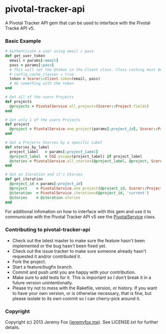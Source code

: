 pivotal-tracker-api
===================

A Pivotal Tracker API gem that can be used to interface with the Pivotal Tracke API v5.

### Basic Example

```ruby
# Authenticate a user using email / pass
def get_user_token
  email = params[:email]
  pass = params[:pass]
  # This will set the @token in the Client class. Class caching must be enabled for the token to persist.
  # config.cache_classes = true
  token = Scorer::Client.token(email, pass)
  # do something with the token
end
```

```ruby
# Get all of the users Projects
def projects
  @projects = PivotalService.all_projects(Scorer::Project.fields)
end
```

```ruby
# Get only 1 of the users Projects
def project
  @project = PivotalService.one_project(params[:project_id], Scorer::Project.fields)
end
```

```ruby
# Get a Projects Stories by a specific Label
def stories_by_label
  project_label   = params[:project_label]
  @project_label  = CGI.escape(project_label) if project_label
  @stories = PivotalService.all_stories(@project_label, @project, Scorer::Story.fields) if @project_label
end
```

```ruby
# Get an Iteration and it's Stories
def get_iteration
  @project_id = params[:project_id]
  @project    = PivotalService.one_project(@project_id, Scorer::Project.fields)
  @iteration  = PivotalService.iterations(@project_id, 'current')
  @stories    = @iteration.stories
end
```

For additional infomation on how to interface with this gem and use it to communicate with the Pivotal Tracker API v5 see the [PivotalService](https://github.com/atljeremy/pivotal-tracker-api/blob/master/lib/pivotal-tracker-api/pivotal_service.rb) class.

### Contributing to pivotal-tracker-api
 
* Check out the latest master to make sure the feature hasn't been implemented or the bug hasn't been fixed yet.
* Check out the issue tracker to make sure someone already hasn't requested it and/or contributed it.
* Fork the project.
* Start a feature/bugfix branch.
* Commit and push until you are happy with your contribution.
* Make sure to add tests for it. This is important so I don't break it in a future version unintentionally.
* Please try not to mess with the Rakefile, version, or history. If you want to have your own version, or is otherwise necessary, that is fine, but please isolate to its own commit so I can cherry-pick around it.

### Copyright

Copyright (c) 2013 Jeremy Fox ([jeremyfox.me](http://www.jeremyfox.me)). See LICENSE.txt for
further details.

